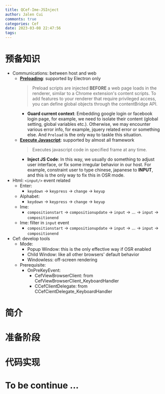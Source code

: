 ```yaml
---
title: QCef-Ime-JSInject
author: Jalen Cui
commonts: true
categories: Cef
date: 2023-03-08 22:47:56
tags:
---
```


# 预备知识
* Communications: between host and web
    + [__Preloading__](https://www.electronjs.org/docs/latest/tutorial/tutorial-preload): supported by Electron only
        > Preload scripts are injected __BEFORE__ a web page loads in the renderer, similar to a Chrome extension's content scripts. To add features to your renderer that require privileged access, you can define global objects through the contentBridge API.
        - __Guard current context__: Embedding google login or facebook login page, for example, we need to isolate their content (global setting, global variables etc.). Otherwise, we may encounter various error info, for example, jquery related error or something else. And `Preload` is the only way to taskle this situation.
    + [__Execute Javascript__](https://cefview.github.io/QCefView/zh/docs/reference/QCefView): supported by almost all framework
        > Executes javascript code in specified frame at any time.
        - __Inject JS Code__: In this way, we usually do something to adjust user interface, or fix some irregular behavior in our host. For example, constraint user to type chinese, japanese to __INPUT__, and this is the only way to fix this in OSR mode.
* Html:  `<input/>` event related
    + Enter:
        - `keydown` -> `keypress` -> `change` -> `keyup`
    + Alphabet: 
        -  `keydown` -> `keypress` -> `change` -> `keyup`
    + Ime:
        - `compositionstart` -> `compositionupdate` -> `input` -> ... -> `input` -> `compositionend`   
    + Ime: filter in `input` event
        - `compositionstart` -> `compositionupdate` -> `input` -> ... -> `input` -> `compositionend`
* Cef: develop tools
    + Mode:
        - Popup Window: this is the only effective way if OSR enabled
        - Child Window: like all other browsers' default behavior
        - Windowless: off-screen rendering
    + Prerequisite:
        - OnPreKeyEvent:
            + CefViewBrowserClient: from CefViewBrowserClient_KeyboardHandler
            + CCefClientDelegate: from CCefCientDelegate_KeyboardHandler
# 简介


# 准备阶段


# 代码实现


# To be continue ...